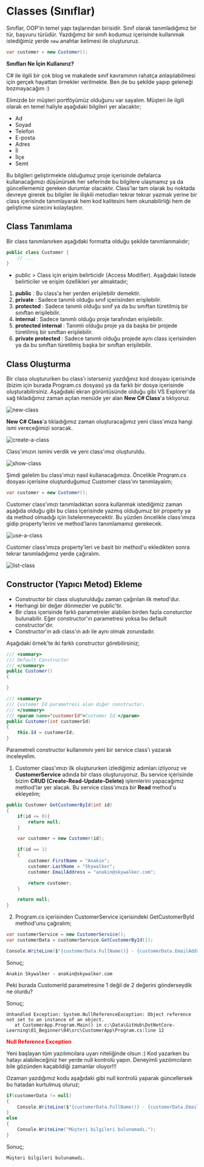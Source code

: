 # Classes (Sınıflar)

Sınıflar, OOP'in temel yapı taşlarından birisidir. Sınıf olarak tanımladığımız bir tür, başvuru türüdür. Yazdığımız bir sınıfı kodumuz içerisinde kullanmak istediğimiz yerde `new` anahtar kelimesi ile oluştururuz.

``` csharp
var customer = new Customer();
```

<strong>Sınıfları Ne İçin Kullanırız?</strong>

C# ile ilgili bir çok blog ve makalede sınıf kavramının rahatça anlaşılabilmesi için gerçek hayattan örnekler verilmekte. Ben de bu şekilde yapıp 
geleneği bozmayacağım :)

Elimizde bir müşteri portföyümüz olduğunu var sayalım. Müşteri ile ilgili olarak en temel haliyle aşağıdaki bilgileri yer alacaktır;

- Ad
- Soyad
- Telefon
- E-posta
- Adres
- İl
- İlçe
- Semt

Bu bilgileri geliştirmekte olduğumuz proje içerisinde defalarca kullanacağımızı düşünürsek her seferinde bu bilgilere ulaşmamız ya da güncellememiz gereken durumlar olacaktır. Class'lar tam olarak bu noktada devreye girerek bu bilgiler ile ilişkili metodları tekrar tekrar yazmak yerine bir class içerisinde tanımlayarak hem kod kalitesini hem okunabilirliği hem de geliştirme sürecini kolaylaştırır.

## Class Tanımlama

Bir class tanımlanırken aşağıdaki formatta olduğu şekilde tanımlanmalıdır;

``` csharp
public class Customer {
    // ...
}
```

- public > Class için erişim belirticidir (Access Modifier). Aşağıdaki listede belirticiler ve erişim özellikleri yer almaktadır;

1. <strong>public</strong> : Bu class'a her yerden erişilebilir demektir.
2. <strong>private</strong> : Sadece tanımlı olduğu sınıf içerisinden erişilebilir.
3. <strong>protected</strong> : Sadece tanımlı olduğu sınıf ya da bu sınıftan türetilmiş bir sınıftan erişilebilir.
4. <strong>internal</strong> : Sadece tanımlı olduğu proje tarafından erişilebilir.
5. <strong>protected internal</strong> : Tanımlı olduğu proje ya da başka bir projede türetilmiş bir sınıftan erişilebilir.
6. <strong>private protected</strong> : Sadece tanımlı olduğu projede aynı class içerisinden ya da bu sınıftan türetilmiş başka bir sınıftan erişilebilir.

## Class Oluşturma<a name="create-class"></a>

Bir class oluştururken bu class'ı isterseniz yazdığınız kod dosyası içerisinde (bizim için burada Program.cs dosyası) ya da farklı bir dosya içerisinde oluşturabilirsiniz. Aşağıdaki ekran görüntüsünde olduğu gibi VS Explorer'da sağ tıkladığımız zaman açılan menüde yer alan <strong>New C# Class</strong>'a tıklıyoruz.

![new-class](https://user-images.githubusercontent.com/19264860/66589585-80806d00-eb97-11e9-8802-56abb46aae40.png)

<strong>New C# Class</strong>'a tıkladığımız zaman oluşturacağımız yeni class'ımıza hangi ismi vereceğimizi soracak.

![create-a-class](https://user-images.githubusercontent.com/19264860/66589589-824a3080-eb97-11e9-9696-21a28df0588a.png)

Class'ımızın ismini verdik ve yeni class'ımız oluşturuldu.

![show-class](https://user-images.githubusercontent.com/19264860/66589590-8413f400-eb97-11e9-8e6d-e0a434ea0bb3.png)

Şimdi gelelim bu class'ımızı nasıl kullanacağımıza.
Öncelikle Program.cs dosyası içerisine oluşturduğumuz Customer class'ını tanımlayalım;

``` csharp
var customer = new Customer();
```

Customer class'ımızı tanımladıktan sonra kullanmak istediğimiz zaman aşağıda olduğu gibi bu class içerisinde yazmış olduğumuz bir property ya da method olmadığı için listelenmeyecektir. Bu yüzden öncelikle class'ımıza gidip property'lerini ve method'larını tanımlamamız gerekecek.

![use-a-class](https://user-images.githubusercontent.com/19264860/66590491-92fba600-eb99-11e9-8393-82f0a1b3ef3e.png)

Customer class'ımıza property'leri ve basit bir method'u ekledikten sonra tekrar tanımladığımız yerde çağıralım.

![list-class](https://user-images.githubusercontent.com/19264860/66659003-47a1d000-ec4b-11e9-9fc8-65bbbd293b21.png)

## Constructor (Yapıcı Metod) Ekleme

- Constructor bir class oluşturulduğu zaman çağırılan ilk metod'dur.
- Herhangi bir değer dönmezler ve public'tir.
- Bir class içerisinde farklı parametreler alabilen birden fazla consturctor bulunabilir. Eğer constructor'ın parametresi yoksa bu default constructor'dır.
- Constructor'ın adı class'ın adı ile aynı olmak zorundadır.

Aşağıdaki örnek'te iki farklı constructor görebilirsiniz;

``` csharp
/// <summary>
/// Default Constructor
/// </summary>
public Customer()
{

}

/// <summary>
/// Customer Id parametresi alan diğer constructor.
/// </summary>
/// <param name="customerId">Customer Id.</param>
public Customer(int customerId)
{
    this.Id = customerId;
}
```

Parametreli constructor kullanımını yeni bir service class'ı yazarak inceleyelim.

1. Customer class'ımızı ilk oluştururken izlediğimiz adımları izliyoruz ve <strong>CustomerService</strong> adında bir class oluşturuyoruz. Bu service içerisinde bizim <strong>CRUD (Create-Read-Update-Delete)</strong> işlemlerini yapacağımız method'lar yer alacak. Bu service class'ımıza bir <strong>Read</strong> method'u ekleyelim;

``` csharp
public Customer GetCustomerById(int id)
{
    if(id <= 0){
        return null;
    }

    var customer = new Customer(id);

    if(id == 1)
    {
        customer.FirstName = "Anakin";
        customer.LastName = "Skywalker";
        customer.EmailAddress = "anakin@skywalker.com";

        return customer;
    }

    return null;
}
```

2. Program.cs içerisinden CustomerService içerisindeki GetCustomerById method'unu çağıralım;

``` csharp
var customerService = new CustomerService();
var customerData = customerService.GetCustomerById(1);

Console.WriteLine($"{customerData.FullName()} - {customerData.EmailAddress}");
```

Sonuç;

``` console
Anakin Skywalker - anakin@skywalker.com
```

Peki burada CustomerId parametresine 1 değil de 2 değerini gönderseydik ne olurdu?

Sonuç;

``` console
Unhandled Exception: System.NullReferenceException: Object reference not set to an instance of an object.
   at CustomerApp.Program.Main() in c:\Data\GitHub\DotNetCore-Learning\01_Beginner\04\src\CustomerApp\Program.cs:line 12
```

<strong><span style="color:red">Null Reference Exception</span></strong>

Yeni başlayan tüm yazılımcılara uyarı niteliğinde olsun :) Kod yazarken bu hatayı alabileceğiniz her yerde null kontrolü yapın. Deneyimli yazılımcıların bile gözünden kaçabildiği zamanlar oluyor!!!

Ozaman yazdığımız kodu aşağıdaki gibi null kontrolü yaparak güncellersek bu hatadan kurtulmuş oluruz;

``` csharp
if(customerData != null)
{
    Console.WriteLine($"{customerData.FullName()} - {customerData.EmailAddress}");
}
else
{
    Console.WriteLine("Müşteri bilgileri bulunamadı.");
}
```

Sonuç;

``` console
Müşteri bilgileri bulunamadı.
```

